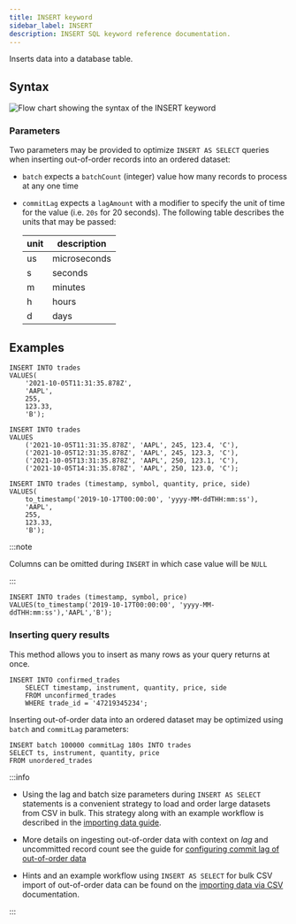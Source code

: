 ```yaml
---
title: INSERT keyword
sidebar_label: INSERT
description: INSERT SQL keyword reference documentation.
---
```


Inserts data into a database table.

## Syntax

![Flow chart showing the syntax of the INSERT keyword](/img/docs/diagrams/insert.svg)

### Parameters

Two parameters may be provided to optimize `INSERT AS SELECT` queries when
inserting out-of-order records into an ordered dataset:

- `batch` expects a `batchCount` (integer) value how many records to process at
  any one time
- `commitLag` expects a `lagAmount` with a modifier to specify the unit of time
  for the value (i.e. `20s` for 20 seconds). The following table describes the
  units that may be passed:

  | unit | description  |
  | ---- | ------------ |
  | us   | microseconds |
  | s    | seconds      |
  | m    | minutes      |
  | h    | hours        |
  | d    | days         |

## Examples

```questdb-sql title="Inserting all columns"
INSERT INTO trades
VALUES(
    '2021-10-05T11:31:35.878Z',
    'AAPL',
    255,
    123.33,
    'B');
```

```questdb-sql title="Bulk inserts"
INSERT INTO trades
VALUES
    ('2021-10-05T11:31:35.878Z', 'AAPL', 245, 123.4, 'C'),
    ('2021-10-05T12:31:35.878Z', 'AAPL', 245, 123.3, 'C'),
    ('2021-10-05T13:31:35.878Z', 'AAPL', 250, 123.1, 'C'),
    ('2021-10-05T14:31:35.878Z', 'AAPL', 250, 123.0, 'C');
```

```questdb-sql title="Specifying schema"
INSERT INTO trades (timestamp, symbol, quantity, price, side)
VALUES(
    to_timestamp('2019-10-17T00:00:00', 'yyyy-MM-ddTHH:mm:ss'),
    'AAPL',
    255,
    123.33,
    'B');
```

:::note

Columns can be omitted during `INSERT` in which case value will be `NULL`

:::

```questdb-sql title="Inserting only specific columns"
INSERT INTO trades (timestamp, symbol, price)
VALUES(to_timestamp('2019-10-17T00:00:00', 'yyyy-MM-ddTHH:mm:ss'),'AAPL','B');
```

### Inserting query results

This method allows you to insert as many rows as your query returns at once.

```questdb-sql title="Insert as select"
INSERT INTO confirmed_trades
    SELECT timestamp, instrument, quantity, price, side
    FROM unconfirmed_trades
    WHERE trade_id = '47219345234';
```

Inserting out-of-order data into an ordered dataset may be optimized using
`batch` and `commitLag` parameters:

```questdb-sql title="Insert as select with lag and batch size"
INSERT batch 100000 commitLag 180s INTO trades
SELECT ts, instrument, quantity, price
FROM unordered_trades
```

:::info

- Using the lag and batch size parameters during `INSERT AS SELECT` statements is a convenient strategy to load and order large datasets from CSV in bulk. This strategy along with an example workflow is described in the [importing data guide](/docs/guides/importing-data).

- More details on ingesting out-of-order data with context on _lag_ and
  uncommitted record count see the guide for
  [configuring commit lag of out-of-order data](/docs/guides/out-of-order-commit-lag)

- Hints and an example workflow using `INSERT AS SELECT` for bulk CSV import of
  out-of-order data can be found on the
  [importing data via CSV](/docs/guides/importing-data#large-datasets-with-out-of-order-data)
  documentation.

:::
